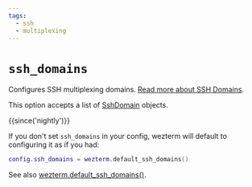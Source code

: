 ```yaml
---
tags:
  - ssh
  - multiplexing
---
```

# `ssh_domains`

Configures SSH multiplexing domains.  [Read more about SSH Domains](
../../../multiplexing.md#ssh-domains).

This option accepts a list of [SshDomain](../SshDomain.md) objects.

{{since('nightly')}}

If you don't set `ssh_domains` in your config, wezterm will default
to configuring it as if you had:

```lua
config.ssh_domains = wezterm.default_ssh_domains()
```

See also [wezterm.default_ssh_domains()](../wezterm/default_ssh_domains.md).

